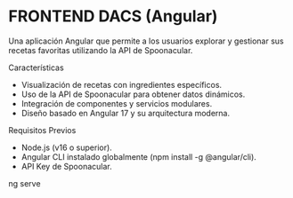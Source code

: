 # FRONTEND DACS (Angular)
Una aplicación Angular que permite a los usuarios explorar y gestionar sus recetas favoritas utilizando la API de Spoonacular.

Características
* Visualización de recetas con ingredientes específicos.
* Uso de la API de Spoonacular para obtener datos dinámicos.
* Integración de componentes y servicios modulares.
* Diseño basado en Angular 17 y su arquitectura moderna.

Requisitos Previos
* Node.js (v16 o superior).
* Angular CLI instalado globalmente (npm install -g @angular/cli).
* API Key de Spoonacular.

ng serve